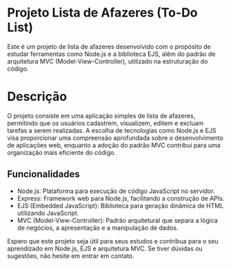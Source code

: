# Projeto Lista de Afazeres (To-Do List) 
Este é um projeto de lista de afazeres desenvolvido com o propósito de estudar ferramentas como Node.js e a biblioteca EJS, além do padrão de arquitetura MVC (Model-View-Controller), utilizado na estruturação do código. 
# Descrição 
O projeto consiste em uma aplicação simples de lista de afazeres, permitindo que os usuários cadastrem, visualizem, editem e excluam tarefas a serem realizadas. A escolha de tecnologias como Node.js e EJS visa proporcionar uma compreensão aprofundada sobre o desenvolvimento de aplicações web, enquanto a adoção do padrão MVC contribui para uma organização mais eficiente do código.
## Funcionalidades
* Node.js: Plataforma para execução de código JavaScript no servidor.
* Express: Framework web para Node.js, facilitando a construção de APIs.
* EJS (Embedded JavaScript): Biblioteca para geração dinâmica de HTML utilizando JavaScript.
* MVC (Model-View-Controller): Padrão arquitetural que separa a lógica de negócios, a apresentação e a manipulação de dados.
   
Espero que este projeto seja útil para seus estudos e contribua para o seu aprendizado em Node.js, EJS e arquitetura MVC. Se tiver dúvidas ou sugestões, não hesite em entrar em contato.
